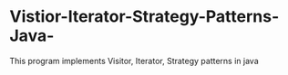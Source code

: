 # Vistior-Iterator-Strategy-Patterns-Java-
This program implements Visitor, Iterator, Strategy patterns in java
